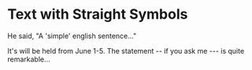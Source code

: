 # Text with Straight Symbols

He said, "A 'simple' english sentence..."

It's will be held from June 1-5. The statement -- if you ask me --- is quite remarkable...
